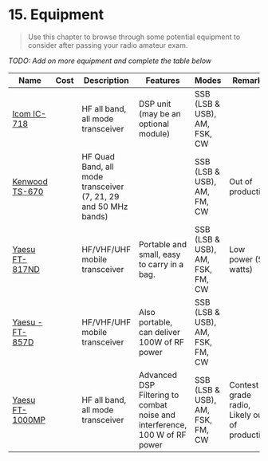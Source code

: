 # 15. Equipment

> Use this chapter to browse through some potential equipment to consider after passing your radio amateur exam.

*TODO: Add on more equipment and complete the table below*

| Name | Cost | Description | Features | Modes | Remarks
| --- | --- | --- | --- | --- | --- |
|  [Icom IC-718](http://icomamerica.com/en/products/amateur/hf/718/default.aspx) | | HF all band, all mode transceiver | DSP unit (may be an optional module) | SSB (LSB & USB), AM, FSK, CW
| [Kenwood TS-670](http://www.universal-radio.com/catalog/hamhf/ts670.html) | | HF Quad Band, all mode transceiver (7, 21, 29 and 50 MHz bands) | | SSB (LSB & USB), AM, FM, CW | Out of production
| [Yaesu FT-817ND](http://www.yaesu.com/indexVS.cfm?cmd=DisplayProducts&ProdCatID=102&encProdID=06014CD0AFA0702B25B12AB4DC9C0D27) | | HF/VHF/UHF mobile transceiver | Portable and small, easy to carry in a bag. | SSB (LSB & USB), AM, FSK, FM, CW | Low power (5 watts)
| [Yaesu - FT-857D](http://www.yaesu.com/indexVS.cfm?cmd=DisplayProducts&encProdID=8CBB7C4BDBAF40129AD4253A4987523C) | | HF/VHF/UHF mobile transceiver | Also portable, can deliver 100W of RF power  |  SSB (LSB & USB), AM, FSK, FM, CW
| [Yaesu FT-1000MP](https://www.yaesu.com/indexVS.cfm?cmd=DisplayProducts&ProdCatID=102&encProdID=ECAF1535E4CB8ECA07D737C0E4BAF3F5&DivisionID=65&isArchived=1)  | | HF all band, all mode transceiver | Advanced DSP Filtering to combat noise and interference, 100 W of RF power | SSB (LSB & USB), AM, FSK, FM, CW | Contest grade radio, Likely out of production

